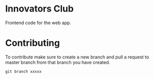 # Innovators Club

Frontend code for the web app.

# Contributing

To contribute make sure to create a new branch and pull a request to master branch from that branch you have created.

```
git branch xxxxx
```
